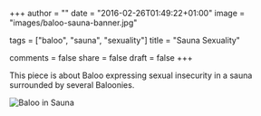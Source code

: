 +++
author = ""
date = "2016-02-26T01:49:22+01:00"
image = "images/baloo-sauna-banner.jpg"

tags = ["baloo", "sauna", "sexuality"]
title = "Sauna Sexuality"

comments = false
share = false
draft = false
+++

This piece is about Baloo expressing sexual insecurity in a sauna surrounded by several Baloonies.

![Baloo in Sauna](/images/baloo-sauna.jpg)